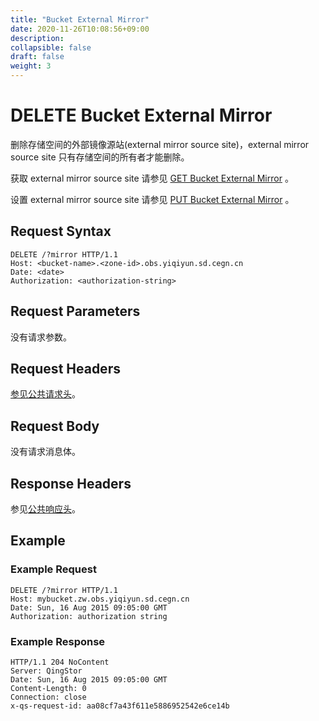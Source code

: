 ```yaml
---
title: "Bucket External Mirror"
date: 2020-11-26T10:08:56+09:00
description:
collapsible: false
draft: false
weight: 3
---
```


# DELETE Bucket External Mirror

删除存储空间的外部镜像源站(external mirror source site)，external mirror source site 只有存储空间的所有者才能删除。

获取 external mirror source site 请参见 [GET Bucket External Mirror](../get_external_mirror) 。

设置 external mirror source site 请参见 [PUT Bucket External Mirror](../put_external_mirror) 。

## Request Syntax

```http
DELETE /?mirror HTTP/1.1
Host: <bucket-name>.<zone-id>.obs.yiqiyun.sd.cegn.cn
Date: <date>
Authorization: <authorization-string>
```

## Request Parameters

没有请求参数。

## Request Headers

[参见公共请求头](../../../common_header/#请求头字段-request-header)。

## Request Body

没有请求消息体。

## Response Headers

参见[公共响应头](../../../common_header/#响应头字段-request-header)。

## Example

### Example Request

```http
DELETE /?mirror HTTP/1.1
Host: mybucket.zw.obs.yiqiyun.sd.cegn.cn
Date: Sun, 16 Aug 2015 09:05:00 GMT
Authorization: authorization string
```

### Example Response

```http
HTTP/1.1 204 NoContent
Server: QingStor
Date: Sun, 16 Aug 2015 09:05:00 GMT
Content-Length: 0
Connection: close
x-qs-request-id: aa08cf7a43f611e5886952542e6ce14b
```
